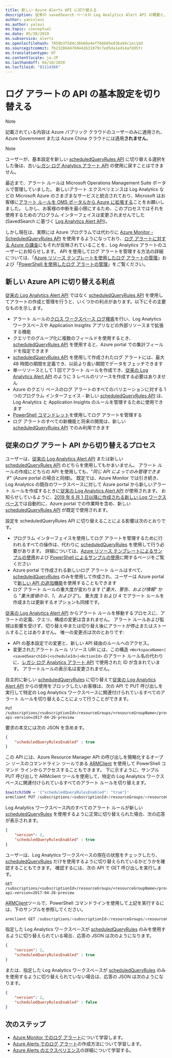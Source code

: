 ```yaml
---
title: 新しい Azure Alerts API に切り替える
description: 従来の savedSearch ベースの Log Analytics Alert API の概要と、アラート ルールを新しい ScheduledQueryRules API に切り替えるプロセスについて、お客様の一般的な問題への対処の詳細を含めて説明します。
author: yanivlavi
ms.author: yalavi
ms.topic: conceptual
ms.date: 05/30/2019
ms.subservice: alerts
ms.openlocfilehash: 7950b3f584c36b68a4eff66b05e83ba94c1ec1dd
ms.sourcegitcommit: fb23286d4769442631079c7ed5da1ed14afdd5fc
ms.translationtype: HT
ms.contentlocale: ja-JP
ms.lasthandoff: 04/10/2020
ms.locfileid: "81114366"
---
```

# <a name="switch-api-preference-for-log-alerts"></a>ログ アラートの API の基本設定を切り替える

> [!NOTE]
> 記載されている内容は Azure パブリック クラウドのユーザーのみに適用され、Azure Government または Azure China クラウドには適用**されません**。  

> [!NOTE]
> ユーザーが、基本設定を新しい [scheduledQueryRules API](https://docs.microsoft.com/rest/api/monitor/scheduledqueryrules) に切り替える選択をした後は、古い[レガシ ログ Analytics アラート API](api-alerts.md) の使用に戻すことはできません。

最近まで、アラート ルールは Microsoft Operations Management Suite ポータルで管理していました。 新しいアラート エクスペリエンスは Log Analytics などの Microsoft Azure のさまざまなサービスと統合されており、Microsoft はお客様に[アラート ルールを OMS ポータルから Azure に拡張する](alerts-extend.md)ことをお願いしました。 しかし、お客様の中断を最小限にするため、このプロセスではそれを使用するためのプログラム インターフェイスは変更されませんでした (SavedSearch に基づく [Log Analytics Alert API](api-alerts.md))。

しかし現在は、実際には Azure プログラムでは代わりに [Azure Monitor - ScheduledQueryRules API](https://docs.microsoft.com/rest/api/monitor/scheduledqueryrules) を使用するようになっており、[ログ アラートに対する Azure の課金](alerts-unified-log.md#pricing-and-billing-of-log-alerts)にもそれが反映されていることを、Log Analytics アラートのユーザーにお知らせします。 API を使用してログ アラートを管理する方法の詳細については、「[Azure リソース テンプレートを使用したログ アラートの管理](alerts-log.md#managing-log-alerts-using-azure-resource-template)」および「[PowerShell を使用したログ アラートの管理](alerts-log.md#managing-log-alerts-using-powershell)」をご覧ください。

## <a name="benefits-of-switching-to-new-azure-api"></a>新しい Azure API に切り替える利点

[従来の Log Analytics Alert API](api-alerts.md) ではなく [scheduledQueryRules API](https://docs.microsoft.com/rest/api/monitor/scheduledqueryrules) を使用してアラートの作成と管理を行うと、いくつかの利点があります。以下にその主要なものを示します。

- アラート ルールの[クロス ワークスペース ログ検索](../log-query/cross-workspace-query.md)を行い、Log Analytics ワークスペースや Application Insights アプリなどの外部リソースまで拡張する機能
- クエリでのグループ化に複数のフィールドを使用するとき、[scheduledQueryRules API](https://docs.microsoft.com/rest/api/monitor/scheduledqueryrules) を使用すると、Azure portal での集計フィールドを指定できます
- [scheduledQueryRules API](https://docs.microsoft.com/rest/api/monitor/scheduledqueryrules) を使用して作成されたログ アラートには、最大 48 時間の期間を定義でき、以前より長い期間でデータをフェッチできます
- 単一リソースとして 1 回でアラート ルールを作成でき、[従来の Log Analytics Alert API](api-alerts.md) のように 3 レベルのリソースを作成する必要はありません
- Azure のクエリ ベースのログ アラートのすべてのバリエーションに対する 1 つのプログラム インターフェイス - 新しい [scheduledQueryRules API](https://docs.microsoft.com/rest/api/monitor/scheduledqueryrules) は、Log Analytics と Application Insights のルールを管理するために使用できます
- [PowerShell コマンドレット](alerts-log.md#managing-log-alerts-using-powershell)を使用してログ アラートを管理する
- ログ アラートのすべての新機能と将来の開発は、新しい [scheduledQueryRules API](https://docs.microsoft.com/rest/api/monitor/scheduledqueryrules) でのみ利用できます

## <a name="process-of-switching-from-legacy-log-alerts-api"></a>従来のログ アラート API から切り替えるプロセス

ユーザーは、[従来の Log Analytics Alert API](api-alerts.md) または新しい [scheduledQueryRules API](https://docs.microsoft.com/rest/api/monitor/scheduledqueryrules) のどちらを使用してもかまいません。 アラート ルールの作成にどちらの API を使用しても、"*同じ API によってのみ管理できます*" (Azure portal の場合と同様)。 既定では、Azure Monitor では引き続き、Log Analytics の既存のワークスペースに対して Azure portal から新しいアラート ルールを作成するときに[従来の Log Analytics Alert API](api-alerts.md) が使用されます。 お知らせしているように、[2019 年 6 月 1 日以降に作成される新しい Log ワークスペース](https://azure.microsoft.com/updates/switch-api-preference-log-alerts/)では自動的に、Azure portal での作業時を含め、新しい [scheduledQueryRules API](https://docs.microsoft.com/rest/api/monitor/scheduledqueryrules) が既定で使用されます。

設定を scheduledQueryRules API に切り替えることによる影響は次のとおりです。

- プログラム インターフェイスを使用してログ アラートを管理するために行われるすべての操作は、代わりに [scheduledQueryRules](https://docs.microsoft.com/rest/api/monitor/scheduledqueryrules) を使用して行う必要があります。 詳細については、[Azure リソース テンプレートによるサンプルの使用](alerts-log.md#managing-log-alerts-using-azure-resource-template)および [PowerShell によるサンプルの使用](alerts-log.md#managing-log-alerts-using-powershell)に関するページをご覧ください
- Azure portal で作成される新しいログ アラート ルールはすべて、[scheduledQueryRules](https://docs.microsoft.com/rest/api/monitor/scheduledqueryrules) のみを使用して作成され、ユーザーは Azure portal で[新しい API の追加機能](#benefits-of-switching-to-new-azure-api)を使用することもできます
- ログ アラート ルールの重大度が変わります ("*重大、警告、および情報*" から "*重大度値の 0、1、および 2*")。 重大度 3 および 4 でアラート ルールを作成または更新するオプションも同様です。

[従来の Log Analytics Alert API](api-alerts.md) からアラート ルールを移動するプロセスに、アラートの定義、クエリ、構成の変更は含まれません。 アラート ルールおよび監視は影響を受けず、切り替え中または切り替え後にアラートが停止またはストールすることはありません。 唯一の変更点は次のとおりです:

- API の基本設定での変更と、新しい API 経由のルールへのアクセス。
- 変更されたアラート ルール リソース URI には、この構造 `<WorkspaceName>|<savedSearchId>|<scheduleId>|<ActionId>` のアラート ルール名の代わりに、[レガシ ログ Analytics アラート API](api-alerts.md) で使用された ID が含まれています。 アラートルールの表示名は変更されません。

自主的に新しい [scheduledQueryRules](https://docs.microsoft.com/rest/api/monitor/scheduledqueryrules) に切り替えて[従来の Log Analytics Alert API](api-alerts.md) からの使用をブロックしたいお客様は、次の API で PUT 呼び出しを実行して特定の Log Analytics ワークスペースに関連付けられているすべてのアラート ルールを切り替えることによって行うことができます。

```
PUT /subscriptions/<subscriptionId>/resourceGroups/<resourceGroupName>/providers/Microsoft.OperationalInsights/workspaces/<workspaceName>/alertsversion?api-version=2017-04-26-preview
```

要求の本文には次の JSON を含めます。

```json
{
    "scheduledQueryRulesEnabled" : true
}
```

この API には、Azure Resource Manager API の呼び出しを簡略化するオープン ソースのコマンドライン ツールである [ARMClient](https://github.com/projectkudu/ARMClient) を使用して PowerShell コマンド ラインからアクセスすることもできます。 下に示すように、サンプル PUT 呼び出しで ARMclient ツールを使用して、特定の Log Analytics ワークスペースに関連付けられているすべてのアラート ルールを切り替えます。

```powershell
$switchJSON = '{"scheduledQueryRulesEnabled": "true"}'
armclient PUT /subscriptions/<subscriptionId>/resourceGroups/<resourceGroupName>/providers/Microsoft.OperationalInsights/workspaces/<workspaceName>/alertsversion?api-version=2017-04-26-preview $switchJSON
```

Log Analytics ワークスペース内のすべてのアラート ルールが新しい [scheduledQueryRules](https://docs.microsoft.com/rest/api/monitor/scheduledqueryrules) を使用するように正常に切り替えられた場合、次の応答が表示されます。

```json
{
    "version": 2,
    "scheduledQueryRulesEnabled" : true
}
```

ユーザーは、Log Analytics ワークスペースの現在の状態をチェックしたり、[scheduledQueryRules](https://docs.microsoft.com/rest/api/monitor/scheduledqueryrules) だけを使用するように切り替えられているかどうかを確認することもできます。 確認するには、次の API で GET 呼び出しを実行します。

```
GET /subscriptions/<subscriptionId>/resourceGroups/<resourceGroupName>/providers/Microsoft.OperationalInsights/workspaces/<workspaceName>/alertsversion?api-version=2017-04-26-preview
```

[ARMClient](https://github.com/projectkudu/ARMClient)ツールで、PowerShell コマンドラインを使用して上記を実行するには、下のサンプルを参照してください。

```powershell
armclient GET /subscriptions/<subscriptionId>/resourceGroups/<resourceGroupName>/providers/Microsoft.OperationalInsights/workspaces/<workspaceName>/alertsversion?api-version=2017-04-26-preview
```

指定した Log Analytics ワークスペースが [scheduledQueryRules](https://docs.microsoft.com/rest/api/monitor/scheduledqueryrules) のみを使用するように切り替えられている場合、応答の JSON は次のようになります。

```json
{
    "version": 2,
    "scheduledQueryRulesEnabled" : true
}
```
または、指定した Log Analytics ワークスペースが [scheduledQueryRules](https://docs.microsoft.com/rest/api/monitor/scheduledqueryrules) のみを使用するように切り替えられていない場合は、応答の JSON は次のようになります。

```json
{
    "version": 2,
    "scheduledQueryRulesEnabled" : false
}
```

## <a name="next-steps"></a>次のステップ

- [Azure Monitor でのログ アラート](alerts-unified-log.md)について学習します。
- [Azure Alerts でのログ アラート](alerts-log.md)の作成方法について学習します。
- [Azure Alerts のエクスペリエンス](../../azure-monitor/platform/alerts-overview.md)の詳細について学習する。
